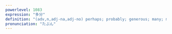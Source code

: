 ```yaml
---
powerlevel: 1083
expression: "多分"
definition: "(adv,n,adj-na,adj-no) perhaps; probably; generous; many; much; great; (P)"
pronunciation: "たぶん"
---
```

